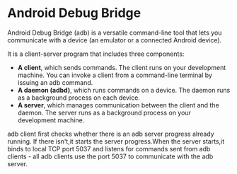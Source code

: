 # Android Debug Bridge

Android Debug Bridge (adb) is a versatile command-line tool that lets you communicate with a device (an emulator or a connected Android device). 

 It is a client-server program that includes three components:

- **A client**, which sends commands. The client runs on your development machine. You can invoke a client from a command-line terminal by issuing an adb command.
- **A daemon (adbd)**, which runs commands on a device. The daemon runs as a background process on each device.
- **A server**, which manages communication between the client and the daemon. The server runs as a background process on your development machine.

adb client first checks whether there is an adb server progress already running. If there isn't,it starts the server progress.When the server starts,it binds to local TCP port 5037 and listens for commands sent from adb clients - all adb clients use the port 5037  to communicate with the adb server.